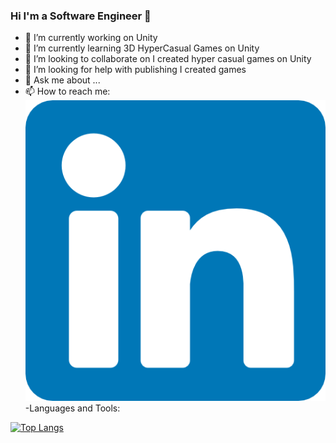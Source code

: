 ### Hi I'm a Software Engineer 👋


- 🔭 I’m currently working on Unity
- 🌱 I’m currently learning 3D HyperCasual Games on Unity
- 👯 I’m looking to collaborate on I created hyper casual games on Unity
- 🤔 I’m looking for help with publishing I created games
- 💬 Ask me about ...
- 📫 How to reach me: 
  ![Linkedin](/linkedin.png)
-Languages and Tools:


[![Top Langs](https://github-readme-stats.vercel.app/api/top-langs/?username=hakaell)](https://github.com/hakaell/github-readme-stats)




<!---
[![Anurag's GitHub stats](https://github-readme-stats.vercel.app/api?username=hakaell)](https://github.com/hakaell/github-readme-stats)
-->
